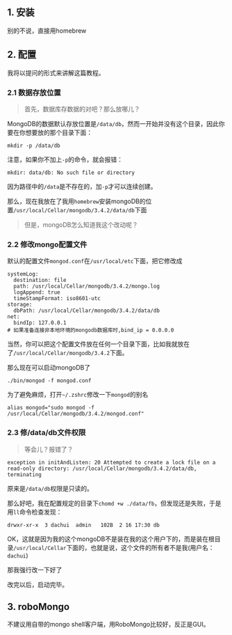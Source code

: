## 1. 安装

别的不说，直接用homebrew

## 2. 配置

我将以提问的形式来讲解这篇教程。


### 2.1 数据存放位置
> 首先，数据库存数据的对吧？那么放哪儿？

MongoDB的数据默认存放位置是`/data/db`，然而一开始并没有这个目录，因此你要在你想要放的那个目录下面：
```
mkdir -p /data/db
```
注意，如果你不加上`-p`的命令，就会报错：
```
mkdir: data/db: No such file or directory
```
因为路径中的`/data`是不存在的，加`-p`才可以连续创建。

那么，现在我放在了我用`homebrew`安装mongoDB的位置`/usr/local/Cellar/mongodb/3.4.2/data/db`下面

> 但是，mongoDB怎么知道我这个改动呢？

### 2.2 修改mongo配置文件

默认的配置文件`mongod.conf`在`/usr/local/etc`下面，把它修改成
```
systemLog:
  destination: file
  path: /usr/local/Cellar/mongodb/3.4.2/mongo.log
  logAppend: true
  timeStampFormat: iso8601-utc
storage:
  dbPath: /usr/local/Cellar/mongodb/3.4.2/data/db
net:
  bindIp: 127.0.0.1
# 如果准备连接非本地环境的mongodb数据库时,bind_ip = 0.0.0.0
```

当然，你可以把这个配置文件放在任何一个目录下面，比如我就放在了`/usr/local/Cellar/mongodb/3.4.2`下面。

那么现在可以启动mongoDB了
```
./bin/mongod -f mongod.conf

```
为了避免麻烦，打开`~/.zshrc`修改一下`mongod`的别名
```
alias mongod="sudo mongod -f /usr/local/Cellar/mongodb/3.4.2/mongod.conf"
```

### 2.3 修/data/db文件权限
> 等会儿？报错了？  

```
exception in initAndListen: 20 Attempted to create a lock file on a read-only directory: /usr/local/Cellar/mongodb/3.4.2/data/db, terminating
```
原来是`/data/db`权限是只读的。

那么好吧，我在配置规定的目录下`chomd +w ./data/fb`，但发现还是失败，于是用`ll`命令检查发现：
```
drwxr-xr-x  3 dachui  admin   102B  2 16 17:30 db
```
OK，这就是因为我的这个mongoDB不是装在我的这个用户下的，而是装在根目录`/usr/local/Cellar`下面的，也就是说，这个文件的所有者不是我(用户名：`dachui`)

那我强行改一下好了

改完以后，启动完毕。

## 3. roboMongo
不建议用自带的mongo shell客户端，用RoboMongo比较好，反正是GUI。
